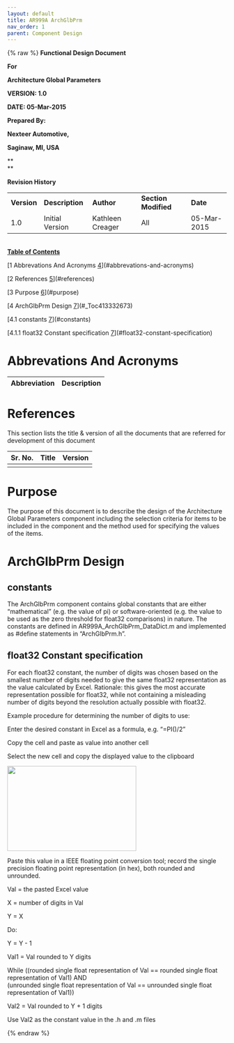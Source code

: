 ```yaml
---
layout: default
title: AR999A ArchGlbPrm
nav_order: 1
parent: Component Design
---
```

{% raw %}
**Functional Design Document**

**For**

**Architecture Global Parameters**

**VERSION: 1.0**

**DATE: 05-Mar-2015**

**Prepared By:**

**Nexteer Automotive,**

**Saginaw, MI, USA**

**  
**

**Revision History**

|             |                 |                  |                      |             |
|-----------|-----------------------|----------------|----------|-------------|
| **Version** | **Description** | **Author**       | **Section Modified** | **Date**    |
| 1.0         | Initial Version | Kathleen Creager | All                  | 05-Mar-2015 |

**<u>  
Table of Contents</u>**

[1 Abbrevations And Acronyms
[4](#abbrevations-and-acronyms)](#abbrevations-and-acronyms)

[2 References [5](#references)](#references)

[3 Purpose [6](#purpose)](#purpose)

[4 ArchGlbPrm Design [7](#_Toc413332673)](#_Toc413332673)

[4.1 constants [7](#constants)](#constants)

[4.1.1 float32 Constant specification
[7](#float32-constant-specification)](#float32-constant-specification)

# Abbrevations And Acronyms

| Abbreviation | Description |
|--------------|-------------|

# References

This section lists the title & version of all the documents that are
referred for development of this document

| Sr. No. | Title | Version |
|---------|-------|---------|
|         |       |         |

# Purpose

The purpose of this document is to describe the design of the
Architecture Global Parameters component including the selection
criteria for items to be included in the component and the method used
for specifying the values of the items.

# ArchGlbPrm Design

## constants

The ArchGlbPrm component contains global constants that are either
“mathematical” (e.g. the value of pi) or software-oriented (e.g. the
value to be used as the zero threshold for float32 comparisons) in
nature. The constants are defined in AR999A_ArchGlbPrm_DataDict.m and
implemented as \#define statements in “ArchGlbPrm.h”.

## float32 Constant specification

For each float32 constant, the number of digits was chosen based on the
smallest number of digits needed to give the same float32 representation
as the value calculated by Excel. Rationale: this gives the most
accurate representation possible for float32, while not containing a
misleading number of digits beyond the resolution actually possible with
float32.

Example procedure for determining the number of digits to use:

Enter the desired constant in Excel as a formula, e.g. “=PI()/2”

Copy the cell and paste as value into another cell

Select the new cell and copy the displayed value to the clipboard

<img
src="ElectricPowerSteering_RH850_GM_T1XX_website/docs/AR999A_ArchGlbPrm_Design/Doc/mediax/media/image1.png"
style="width:3.07905in;height:2.03605in" />

Paste this value in a IEEE floating point conversion tool; record the
single precision floating point representation (in hex), both rounded
and unrounded.

Val = the pasted Excel value

X = number of digits in Val

Y = X

Do:

Y = Y - 1

Val1 = Val rounded to Y digits

While ((rounded single float representation of Val == rounded single
float representation of Val1) AND  
(unrounded single float representation of Val == unrounded single float
representation of Val1))

Val2 = Val rounded to Y + 1 digits

Use Val2 as the constant value in the .h and .m files

{% endraw %}